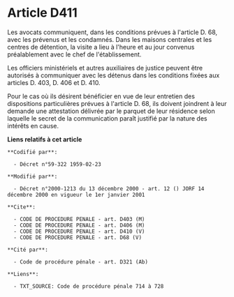 # Article D411

Les avocats communiquent, dans les conditions prévues à l'article D. 68, avec les prévenus et les condamnés. Dans les maisons
centrales et les centres de détention, la visite a lieu à l'heure et au jour convenus préalablement avec le chef de
l'établissement.

Les officiers ministériels et autres auxiliaires de justice peuvent être autorisés à communiquer avec les détenus dans les
conditions fixées aux articles D. 403, D. 406 et D. 410.

Pour le cas où ils désirent bénéficier en vue de leur entretien des dispositions particulières prévues à l'article D. 68, ils
doivent joindrent à leur demande une attestation délivrée par le parquet de leur résidence selon laquelle le secret de la
communication paraît justifié par la nature des intérêts en cause.

**Liens relatifs à cet article**

	**Codifié par**:

	  - Décret n°59-322 1959-02-23

	**Modifié par**:

	  - Décret n°2000-1213 du 13 décembre 2000 - art. 12 () JORF 14 décembre 2000 en vigueur le 1er janvier 2001

	**Cite**:

	  - CODE DE PROCEDURE PENALE - art. D403 (M)
	  - CODE DE PROCEDURE PENALE - art. D406 (M)
	  - CODE DE PROCEDURE PENALE - art. D410 (V)
	  - CODE DE PROCEDURE PENALE - art. D68 (V)

	**Cité par**:

	  - Code de procédure pénale - art. D321 (Ab)

	**Liens**:

	  - TXT_SOURCE: Code de procédure pénale 714 à 728
